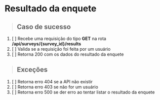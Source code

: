 # Resultado da enquete

> ## Caso de sucesso

1. [ ] Recebe uma requisição do tipo **GET** na rota **/api/surveys/{survey_id}/results**
1. [ ] Valida se a requisição foi feita por um usuário
1. [ ] Retorna 200 com os dados do resultado da enquete

> ## Exceções

1. [ ] Retorna erro 404 se a API não existir
1. [ ] Retorna erro 403 se não for um usuário
1. [ ] Retorna erro 500 se der erro ao tentar listar o resultado da enquete
